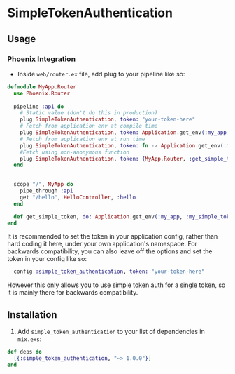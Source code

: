 # SimpleTokenAuthentication

## Usage
### Phoenix Integration
  - Inside `web/router.ex` file, add plug to your pipeline like so:
  
  ```elixir
  defmodule MyApp.Router
    use Phoenix.Router
    
    pipeline :api do
      # Static value (don't do this in production)
      plug SimpleTokenAuthentication, token: "your-token-here"
      # Fetch from application env at compile time
      plug SimpleTokenAuthentication, token: Application.get_env(:my_app, :my_simple_token)
      # Fetch from application env at run time
      plug SimpleTokenAuthentication, token: fn -> Application.get_env(:my_app, :my_simple_token) end
      #Fetch using non-anonymous function
      plug SimpleTokenAuthentication, token: {MyApp.Router, :get_simple_token}
    end

    
    scope "/", MyApp do
      pipe_through :api
      get "/hello", HelloController, :hello
    end

    def get_simple_token, do: Application.get_env(:my_app, :my_simple_token)
  end
  ```
  
It is recommended to set the token in your application config, rather than hard
coding it here, under your own application's namespace. For backwards compatibility,
you can also leave off the options and set the token in your config like so:
```elixir
  config :simple_token_authentication, token: "your-token-here"
```
However this only allows you to use simple token auth for a single token, so
it is mainly there for backwards compatibility.

## Installation

  1. Add `simple_token_authentication` to your list of dependencies in `mix.exs`:

  ```elixir
  def deps do
    [{:simple_token_authentication, "~> 1.0.0"}]
  end
  ```
